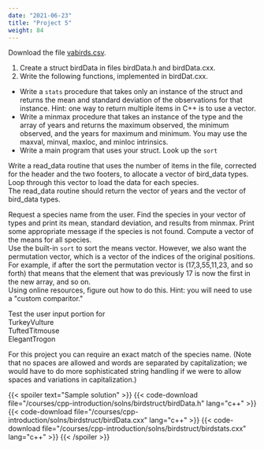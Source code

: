```yaml
---
date: "2021-06-23"
title: "Project 5"
weight: 84
---
```


Download the file [vabirds.csv](/data/vabirds.csv).
1. Create a struct birdData in files birdData.h and birdData.cxx. 
2. Write the following functions, implemented in birdDat.cxx. 
  * Write a `stats` procedure that takes only an instance of the struct and returns the mean and standard deviation of the observations for that instance. Hint: one way to return multiple items in C++ is to use a vector.
  * Write a minmax procedure that takes an instance of the type and the array of years and returns the maximum observed, the minimum observed, and the years for maximum and minimum.  You may use the maxval, minval, maxloc, and minloc intrinsics.
   * Write a main program that uses your struct.  Look up the `sort` 

Write a read_data routine that uses the number of items in the file, corrected for the header and the two footers, to allocate a vector of bird_data types.  
Loop through this vector to load the data for each species.  
The read_data routine should return the vector of years and the vector of bird_data types.  

Request a species name from the user.  Find the species in your vector of types 
and print its mean, standard deviation, and results from minmax. Print some appropriate message if the species is not found.  Compute a vector of the means for all species.  
Use the built-in `sort` to sort the means vector.  However, we also want the permutation vector, which is a vector of the indices of the original positions.  
For example, if after the sort the permutation vector is (17,3,55,11,23, and so forth) that means that the element that was previously 17 is now the first in the new array, and so on.  
Using online resources, figure out how to do this.  Hint: you will need to use a "custom comparitor."

Test the user input portion for 
<br>
TurkeyVulture
<br>
TuftedTitmouse 
<br>
ElegantTrogon

For this project you can require an exact match of the species name.  (Note that no spaces are allowed and words are separated by capitalization; we would have to do more sophisticated string handling if we were to allow spaces and variations in capitalization.)

{{< spoiler text="Sample solution" >}}
{{< code-download file="/courses/cpp-introduction/solns/birdstruct/birdData.h" lang="c++" >}}
{{< code-download file="/courses/cpp-introduction/solns/birdstruct/birdData.cxx" lang="c++" >}}
{{< code-download file="/courses/cpp-introduction/solns/birdstruct/birdstats.cxx" lang="c++" >}}
{{< /spoiler >}}
